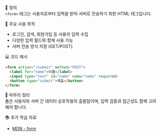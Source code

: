📘 정의  
`<form>` 태그는 사용자로부터 입력을 받아 서버로 전송하기 위한 HTML 태그입니다.

🎯 주요 사용 목적  
- 로그인, 검색, 회원가입 등 사용자 입력 수집  
- 다양한 입력 필드와 함께 사용 가능  
- 서버 전송 방식 지정 (GET/POST)

💻 코드 예시  
```html
<form action="/submit" method="POST">
  <label for="name">이름</label>
  <input type="text" id="name" name="name" required>
  <button type="submit">제출</button>
</form>
```

🧩 마무리 정리  
폼은 사용자와 서버 간 데이터 상호작용의 출발점이며, 입력 검증과 접근성도 함께 고려해야 합니다.

📚 추가 학습 자료  
- [MDN - form](https://developer.mozilla.org/ko/docs/Web/HTML/Element/form)
